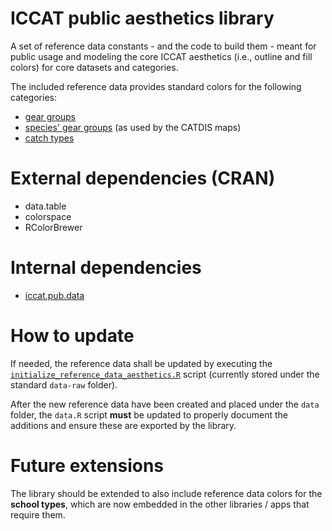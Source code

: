 # ICCAT public aesthetics library

A set of reference data constants - and the code to build them - meant for public usage and modeling the core ICCAT aesthetics (i.e., outline and fill colors) for core datasets and categories.

The included reference data provides standard colors for the following categories:

-   [gear groups]()
-   [species' gear groups]() (as used by the CATDIS maps)
-   [catch types]()

# External dependencies (CRAN)

-   data.table
-   colorspace
-   RColorBrewer

# Internal dependencies

-   [iccat.pub.data](https://github.com/stats-ICCAT/iccat.pub.data)

# How to update

If needed, the reference data shall be updated by executing the [`initialize_reference_data_aesthetics.R`](https://github.com/stats-ICCAT/iccat.pub.aes/blob/main/data-raw/initialize_reference_data_aesthetics.R) script (currently stored under the standard `data-raw` folder).

After the new reference data have been created and placed under the `data` folder, the `data.R` script **must** be updated to properly document the additions and ensure these are exported by the library.

# Future extensions

The library should be extended to also include reference data colors for the **school types**, which are now embedded in the other libraries / apps that require them. 
